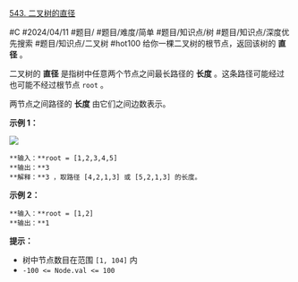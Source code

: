 [543. 二叉树的直径](https://leetcode.cn/problems/diameter-of-binary-tree/)

#C #2024/04/11 #题目/ #题目/难度/简单 #题目/知识点/树 #题目/知识点/深度优先搜索 #题目/知识点/二叉树 #hot100
给你一棵二叉树的根节点，返回该树的 **直径** 。

二叉树的 **直径** 是指树中任意两个节点之间最长路径的 **长度** 。这条路径可能经过也可能不经过根节点 `root` 。

两节点之间路径的 **长度** 由它们之间边数表示。

**示例 1：**

![](https://assets.leetcode.com/uploads/2021/03/06/diamtree.jpg)
```
**输入：**root = [1,2,3,4,5]
**输出：**3
**解释：**3 ，取路径 [4,2,1,3] 或 [5,2,1,3] 的长度。
```

**示例 2：**
```
**输入：**root = [1,2]
**输出：**1
```

**提示：**

- 树中节点数目在范围 `[1, 104]` 内
- `-100 <= Node.val <= 100`